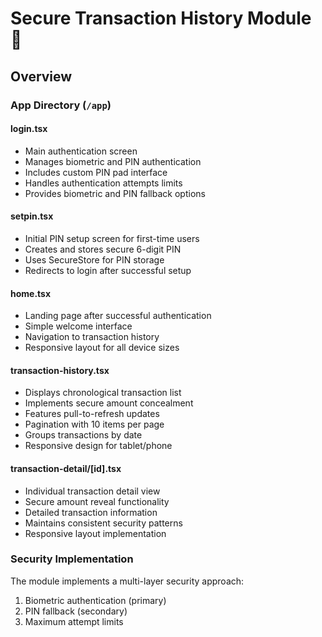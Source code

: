 # Secure Transaction History Module 🔐

## Overview

### App Directory (`/app`)

#### login.tsx
- Main authentication screen
- Manages biometric and PIN authentication
- Includes custom PIN pad interface
- Handles authentication attempts limits
- Provides biometric and PIN fallback options

#### setpin.tsx
- Initial PIN setup screen for first-time users
- Creates and stores secure 6-digit PIN
- Uses SecureStore for PIN storage
- Redirects to login after successful setup

#### home.tsx
- Landing page after successful authentication
- Simple welcome interface
- Navigation to transaction history
- Responsive layout for all device sizes

#### transaction-history.tsx
- Displays chronological transaction list
- Implements secure amount concealment
- Features pull-to-refresh updates
- Pagination with 10 items per page
- Groups transactions by date
- Responsive design for tablet/phone

#### transaction-detail/[id].tsx
- Individual transaction detail view
- Secure amount reveal functionality
- Detailed transaction information
- Maintains consistent security patterns
- Responsive layout implementation

### Security Implementation

The module implements a multi-layer security approach:
1. Biometric authentication (primary)
2. PIN fallback (secondary)
3. Maximum attempt limits

